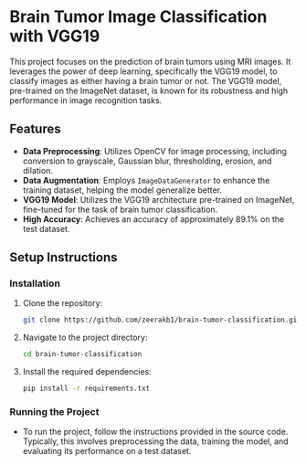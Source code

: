 
# Brain Tumor Image Classification with VGG19

This project focuses on the prediction of brain tumors using MRI images. It leverages the power of deep learning, specifically the VGG19 model, to classify images as either having a brain tumor or not. The VGG19 model, pre-trained on the ImageNet dataset, is known for its robustness and high performance in image recognition tasks.

## Features

- **Data Preprocessing**: Utilizes OpenCV for image processing, including conversion to grayscale, Gaussian blur, thresholding, erosion, and dilation.
- **Data Augmentation**: Employs `ImageDataGenerator` to enhance the training dataset, helping the model generalize better.
- **VGG19 Model**: Utilizes the VGG19 architecture pre-trained on ImageNet, fine-tuned for the task of brain tumor classification.
- **High Accuracy**: Achieves an accuracy of approximately 89.1% on the test dataset.

## Setup Instructions

### Installation

1. Clone the repository:
   ```bash
   git clone https://github.com/zeerakb1/brain-tumor-classification.git
   ```

2. Navigate to the project directory:
   ```bash
   cd brain-tumor-classification
   ```

3. Install the required dependencies:
   ```bash
   pip install -r requirements.txt
   ```

### Running the Project

- To run the project, follow the instructions provided in the source code. Typically, this involves preprocessing the data, training the model, and evaluating its performance on a test dataset.

